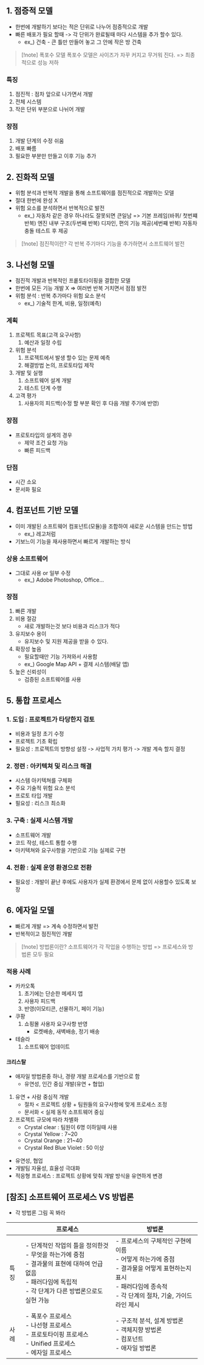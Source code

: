 ## 1. 점증적 모델
- 한번에 개발하기 보다는 적은 단위로 나누어 점증적으로 개발
- 빠른 배포가 필요 할때 -> 각 단위가 완료될때 마다 시스템을 추가 할수 있다.
	- ex_) 건축 - 큰 틀만 만들어 놓고 그 안에 작은 방 건축

>[!note] 폭포수 모델
>폭포수 모델은 사이즈가 자꾸 커지고 무거워 진다.
>=> 최종적으로 성능 저하

### 특징
1. 점진적 : 점차 앞으로 나가면서 개발
2. 전체 시스템
3. 작은 단위 부분으로 나뉘어 개발

### 장점
1. 개발 단계의 수정 쉬움
2. 배포 빠름
3. 필요한 부분만 만들고 이후 기능 추가

## 2. 진화적 모델
- 위험 분석과 반복적 개발을 통해 소프트웨어를 점진적으로 개발하는 모델
- 절대 한번에 완성 X
- 위험 요소를 분석하면서 반복적으로 발전
	- ex_) 자동차 같은 경우 하나라도 잘못되면 큰일남 
		=> 기본 프레임(바퀴/ 첫번쨰 반복)
		  엔진 내부 구조(두번째 반복)
		  디자인, 편의 기능 제공(세번쨰 반복)
		  자동차 충돌 테스트 후 제공

>[!note] 점진적이란?
>각 반복 주기마다 기능을 추가하면서 소프트웨어 발전

## 3. 나선형 모델
- 점진적 개발과 반복적인 프롵토타이핑을 결합한 모델
- 한번에 모든 기능 개발 X => 여러번 반복 거치면서 점점 발전
- 위험 분석 : 반복 추가마다 위험 요소 분석
	- ex_) 기술적 한계, 비용, 일정(예측)

### 계획
1. 프로젝트 목표(고객 요구사항)
	1. 예산과 일정 수립
2. 위험 분석
	1. 프로젝트에서 발생 할수 있는 문제 예측
	2. 해결방법 논의, 프로토타입 제작
3. 개발 및 실행
	1. 소프트웨어 설계 개발
	2. 테스트 단계 수행
4. 고객 평가
	1. 사용자의 피드백(수정 할 부분 확인 후 다음 개발 주기에 반영)

### 장점
- 프로토타입의 설계의 경우
	- 제약 조건 요청 가능
	- 빠른 피드백

### 단점
- 시간 소요
- 문서화 필요

## 4. 컴포넌트 기반 모델
- 이미 개발된 소프트웨어 컴포넌트(모듈)을 조합하여 새로운 시스템을 만드는 방법
	- ex_) 레고처럼
- 기보느이 기능을 재사용하면서 빠르게 개발하는 방식

### 상용 소프트웨어
- 그대로 사용 or 일부 수정
	- ex_) Adobe Photoshop, Office...

### 장점
1. 빠른 개발
2. 비용 절감
	- 새로 개발하는것 보다 비용과 리스크가 적다 
3. 유지보수 용이
	-  유지보수 및 지원 제공을 받을 수 있다.
4. 확장성 높음
	- 필요할때만 기능 가져와서 사용함
	- ex_) Google Map API + 결제 시스템(배달 앱)
5. 높은 신뢰성이
	- 검증된 소프트웨어를 사용

## 5. 통합 프로세스
### 1. 도입 : 프로젝트가 타당한지 검토
- 비용과 일정 초기 수정
- 프로젝트 기초 확립
- 필요성 : 프로젝트의 방향성 설정 -> 사업적 가치 평가 -> 개발 계속 할지 결정
### 2. 정련 : 아키텍쳐 및 리스크 해결
- 시스템 아키텍쳐를 구체화
- 주요 기술적 위험 요소 분석
- 프로토 타입 개발
- 필요성 : 리스크 최소화
### 3. 구축 : 실제 시스템 개발
- 소프트웨어 개발
- 코드 작성, 테스트 통합 수행
- 아키텍쳐와 요구사항을 기반으로 기능 실제로 구현
### 4. 전환 : 실제 운영 환경으로 전환
- 필요성 : 개발이 끝난 후에도 사용자가 실제 환경에서 문제 없이 사용할수 있도록 보장



## 6. 에자일 모델
- 빠르게 개발 => 계속 수정하면서 발전
- 반복적이고 점진적인 개발

>[!note] 방법론이란?
>소프트웨어가 각 작업을 수행하는 방법
>=> 프로세스와 방법론 모두 필요

### 적용 사례
- 카카오톡
	1. 초기에는 단순한 메세지 앱
	2. 사용자 피드백
	3. 반영(이모티콘, 선물하기, 페이 기능)
- 쿠팡
	1. 쇼핑몰 사용자 요구사항 반영
		- 로켓배송, 새벽배송, 정기 배송
- 테슬라
	1. 소프트웨어 업데이트

#### 크리스탈
- 애자일 방법론중 하나, 경량 개발 프로세스를 기반으로 함
	- 유연성, 인간 중심 개발(유연 + 협업)

1. 유연 + 사람 중심적 개발
	- 절차 < 프로젝트 상황 + 팀원들의 요구사항에 맞게 프로세스 조정
	- 문서화 < 실제 동작 소프트웨어 중심
2. 프로젝트 규모에 따라 차별화
	- Crystal clear : 팀원이 6명 이하일때 사용
	- Crystal Yellow : 7~20
	- Crystal Orange : 21~40
	- Crystal Red Blue Violet : 50 이상
- 유연성, 협업
-  개발팀 자율성, 효율성 극대화
- 적응형 프로세스 : 프로젝트 상황에 맞춰 개발 방식을 유연하게 변경

## \[참조] 소프트웨어 프로세스 VS 방법론

- 각 방법론 그림 꼭 봐라

|     | 프로세스                                                                                                  | 방법론                                                                                                    |
| --- | ----------------------------------------------------------------------------------------------------- | ------------------------------------------------------------------------------------------------------ |
| 특징  | - 단계적인 작업의 틀을 정의한것<br>- 무엇을 하는가에 중점<br>- 결과물의 표현에 대하여 언급 없음<br>- 패러다임에 독립적<br>- 각 단계가 다른 방법론으로도 실현 가능 | - 프로세스의 구체적인 구현에 이름<br>- 어떻게 하는가에 중점<br>- 결과물을 어떻게 표현하는지 표시<br>- 패러다임에 종속적<br>- 각 단계의 절차, 기술, 가이드라인 제시 |
| 사례  | - 폭포수 프로세스<br>- 나선형 프로세스<br>- 프로토타이핑 프로세스<br>- Unified 프로세스<br>- 에자일 프로세스                             | - 구조적 분석, 설계 방법론<br>- 객체지향 방법론<br>- 컴포넌트<br>- 애자일 방법론                                                  |
